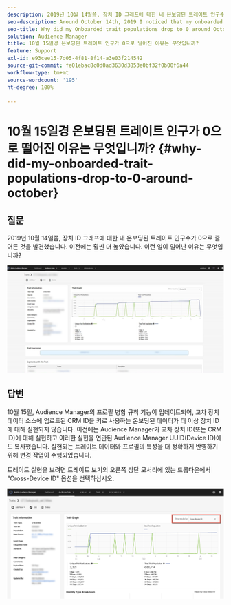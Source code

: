 ```yaml
---
description: 2019년 10월 14일쯤, 장치 ID 그래프에 대한 내 온보딩된 트레이트 인구수가 0으로 줄어든 것을 발견했습니다. 이전에는 훨씬 더 높았습니다.
seo-description: Around October 14th, 2019 I noticed that my onboarded trait populations for the Device ID graph have dropped to 0, where previously they were much higher.
seo-title: Why did my Onboarded trait populations drop to 0 around October 15th?
solution: Audience Manager
title: 10월 15일경 온보딩된 트레이트 인구가 0으로 떨어진 이유는 무엇입니까?
feature: Support
exl-id: e93cee15-7d05-4f81-8f14-a3e03f214542
source-git-commit: fe01ebac8c0d0ad3630d3853e0bf32f0b00f6a44
workflow-type: tm+mt
source-wordcount: '195'
ht-degree: 100%

---
```


# 10월 15일경 온보딩된 트레이트 인구가 0으로 떨어진 이유는 무엇입니까? {#why-did-my-onboarded-trait-populations-drop-to-0-around-october}

## 질문

2019년 10월 14일쯤, 장치 ID 그래프에 대한 내 온보딩된 트레이트 인구수가 0으로 줄어든 것을 발견했습니다. 이전에는 훨씬 더 높았습니다. 이런 일이 일어난 이유는 무엇입니까?

![장치 ID 감소 이미지](assets/device_id_populationdrop.png)

## 답변

10월 15일, Audience Manager의 프로필 병합 규칙 기능이 업데이트되어, 교차 장치 데이터 소스에 업로드된 CRM ID을 키로 사용하는 온보딩된 데이터가 더 이상 장치 ID에 대해 실현되지 않습니다.  이전에는 Audience Manager가 교차 장치 ID(또는 CRM ID)에 대해 실현하고 이러한 실현을 연관된 Audience Manager UUID(Device ID)에도 복사했습니다.  실현되는 트레이트 데이터와 프로필의 특성을 더 정확하게 반영하기 위해 변경 작업이 수행되었습니다.

트레이트 실현을 보려면 트레이트 보기의 오른쪽 상단 모서리에 있는 드롭다운에서 &quot;Cross-Device ID&quot; 옵션을 선택하십시오.

![교차 장치 ID별 실현 보기](assets/deviceid-crossdevice.png)
